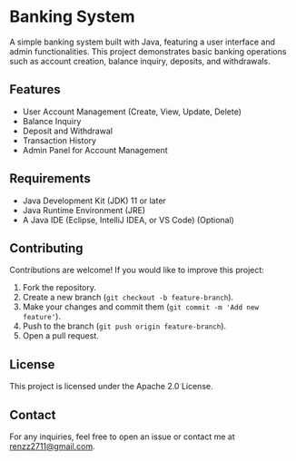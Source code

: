 # Banking System

A simple banking system built with Java, featuring a user interface and admin functionalities. This project demonstrates basic banking operations such as account creation, balance inquiry, deposits, and withdrawals.

## Features
- User Account Management (Create, View, Update, Delete)
- Balance Inquiry
- Deposit and Withdrawal
- Transaction History
- Admin Panel for Account Management

## Requirements
- Java Development Kit (JDK) 11 or later
- Java Runtime Environment (JRE)
- A Java IDE (Eclipse, IntelliJ IDEA, or VS Code) (Optional)



## Contributing
Contributions are welcome! If you would like to improve this project:
1. Fork the repository.
2. Create a new branch (`git checkout -b feature-branch`).
3. Make your changes and commit them (`git commit -m 'Add new feature'`).
4. Push to the branch (`git push origin feature-branch`).
5. Open a pull request.

## License
This project is licensed under the Apache 2.0 License.

## Contact
For any inquiries, feel free to open an issue or contact me at renzz2711@gmail.com.

